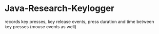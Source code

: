 # Java-Research-Keylogger
records key presses, key release events, press duration and time between key presses (mouse events as well)
